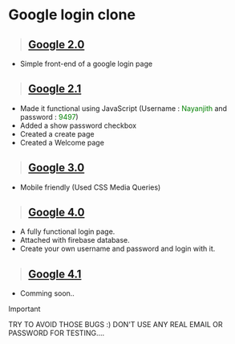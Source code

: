 # Google login clone
> ## [Google 2.0](https://nayanjithh.github.io/Google/Google%202.0/Google.html)
 * Simple front-end of a google login page

> ## [Google 2.1](https://nayanjithh.github.io/Google/Google%202.1/Login/Google.html)
 * Made it functional using JavaScript (Username : <font color="green">Nayanjith</font> and password : <font color="green">9497</font>)
 * Added a show password checkbox
 * Created a create page
 * Created a Welcome page

> ## [Google 3.0](https://nayanjithh.github.io/Google/Google%203.0/Login/login.html)
 * Mobile friendly (Used CSS Media Queries)

> ## [Google 4.0](https://nayanjithh.github.io/Google/Google%204.0/Login/login.html)
  * A fully functional login page.
  * Attached with firebase database.
  * Create your own username and password and login with it.

> ## [Google 4.1]()
  * Comming soon..

>[!IMPORTANT]
>TRY TO AVOID THOSE BUGS :)
>DON'T USE ANY REAL EMAIL OR PASSWORD FOR TESTING....
